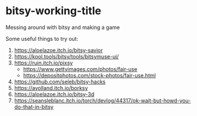 # bitsy-working-title
Messing around with bitsy and making a game

Some useful things to try out: 

1. https://aloelazoe.itch.io/bitsy-savior
2. https://kool.tools/bitsy/tools/bitsymuse-ui/
3. https://ruin.itch.io/pixsy
   - https://www.gettyimages.com/photos/fair-use
   - https://depositphotos.com/stock-photos/fair-use.html
6. https://github.com/seleb/bitsy-hacks
7. https://ayolland.itch.io/borksy
8. https://aloelazoe.itch.io/bitsy-3d
9. https://seansleblanc.itch.io/torch/devlog/44317/ok-wait-but-howd-you-do-that-in-bitsy
